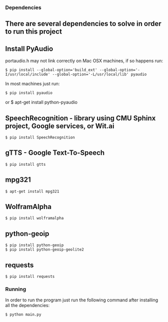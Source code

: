 ### Dependencies

## There are several dependencies to solve in order to run this project


## Install PyAudio

portaudio.h may not link correctly on Mac OSX machines, if so happens run:

	$ pip install --global-option='build_ext' --global-option='-I/usr/local/include' --global-option='-L/usr/local/lib' pyaudio

In most machines just run:

	$ pip install pyaudio
   or
	$ apt-get install python-pyaudio

## SpeechRecognition - library using CMU Sphinx project, Google services, or Wit.ai

	$ pip install SpeechRecognition
    
## gTTS - Google Text-To-Speech

	$ pip install gtts

## mpg321

	$ apt-get install mpg321

## WolframAlpha

	$ pip install wolframalpha

## python-geoip

	$ pip install python-geoip
	$ pip install python-geoip-geolite2

## requests

	$ pip install requests

### Running
In order to run the program just run the following command after installing all the dependencies:

	$ python main.py



